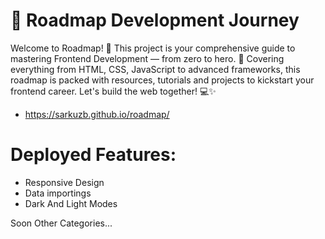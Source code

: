 # 🚀 Roadmap Development Journey
Welcome to Roadmap! 🎉 This project is your comprehensive guide to mastering Frontend Development — from zero to hero. 🚀 Covering everything from HTML, CSS, JavaScript to advanced frameworks, this roadmap is packed with resources, tutorials and projects to kickstart your frontend career. Let's build the web together! 💻✨

- https://sarkuzb.github.io/roadmap/

# Deployed Features:

- Responsive Design
- Data importings
- Dark And Light Modes

Soon Other Categories...
